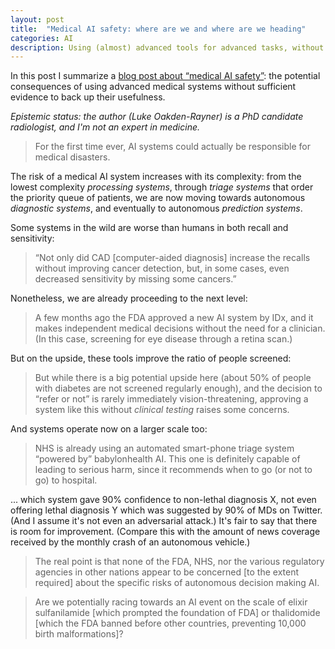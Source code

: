 ```yaml
---
layout: post
title:  "Medical AI safety: where are we and where are we heading"
categories: AI
description: Using (almost) advanced tools for advanced tasks, without weighing their consequences.
---
```


In this post I summarize a [blog post about “medical AI safety”](https://lukeoakdenrayner.wordpress.com/2018/07/11/medical-ai-safety-we-have-a-problem/): the potential consequences of using advanced medical systems without sufficient evidence to back up their usefulness.

_Epistemic status: the author (Luke Oakden-Rayner) is a PhD candidate radiologist, and I'm not an expert in medicine._

> For the first time ever, AI systems could actually be responsible for medical disasters.

The risk of a medical AI system increases with its complexity: from the lowest complexity _processing systems_, through _triage systems_ that order the priority queue of patients, we are now moving towards autonomous _diagnostic systems_, and eventually to autonomous _prediction systems_.

Some systems in the wild are worse than humans in both recall and sensitivity:

> “Not only did CAD [computer-aided diagnosis] increase the recalls without improving cancer detection, but, in some cases, even decreased sensitivity by missing some cancers.”

Nonetheless, we are already proceeding to the next level:

> A few months ago the FDA approved a new AI system by IDx, and it makes independent medical decisions without the need for a clinician. (In this case, screening for eye disease through a retina scan.)

But on the upside, these tools improve the ratio of people screened:

> But while there is a big potential upside here (about 50% of people with diabetes are not screened regularly enough), and the decision to “refer or not” is rarely immediately vision-threatening, approving a system like this without _clinical testing_ raises some concerns.

And systems operate now on a larger scale too:

> NHS is already using an automated smart-phone triage system “powered by” babylonhealth AI. This one is definitely capable of leading to serious harm, since it recommends when to go (or not to go) to hospital.

... which system gave 90% confidence to non-lethal diagnosis X, not even offering lethal diagnosis Y which was suggested by 90% of MDs on Twitter. (And I assume it's not even an adversarial attack.) It's fair to say that there is room for improvement. (Compare this with the amount of news coverage received by the monthly crash of an autonomous vehicle.)

> The real point is that none of the FDA, NHS, nor the various regulatory agencies in other nations appear to be concerned [to the extent required] about the specific risks of autonomous decision making AI.

> Are we potentially racing towards an AI event on the scale of elixir sulfanilamide [which prompted the foundation of FDA] or thalidomide [which the FDA banned before other countries, preventing 10,000 birth malformations]?
